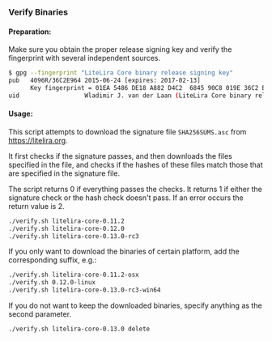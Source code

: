 ### Verify Binaries

#### Preparation:

Make sure you obtain the proper release signing key and verify the fingerprint with several independent sources.

```sh
$ gpg --fingerprint "LiteLira Core binary release signing key"
pub   4096R/36C2E964 2015-06-24 [expires: 2017-02-13]
      Key fingerprint = 01EA 5486 DE18 A882 D4C2  6845 90C8 019E 36C2 E964
uid                  Wladimir J. van der Laan (LiteLira Core binary release signing key) <laanwj@gmail.com>
```

#### Usage:

This script attempts to download the signature file `SHA256SUMS.asc` from https://litelira.org.

It first checks if the signature passes, and then downloads the files specified in the file, and checks if the hashes of these files match those that are specified in the signature file.

The script returns 0 if everything passes the checks. It returns 1 if either the signature check or the hash check doesn't pass. If an error occurs the return value is 2.


```sh
./verify.sh litelira-core-0.11.2
./verify.sh litelira-core-0.12.0
./verify.sh litelira-core-0.13.0-rc3
```

If you only want to download the binaries of certain platform, add the corresponding suffix, e.g.:

```sh
./verify.sh litelira-core-0.11.2-osx
./verify.sh 0.12.0-linux
./verify.sh litelira-core-0.13.0-rc3-win64
```

If you do not want to keep the downloaded binaries, specify anything as the second parameter.

```sh
./verify.sh litelira-core-0.13.0 delete
```
